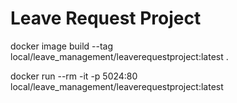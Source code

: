 # Leave Request Project

docker image build --tag local/leave_management/leaverequestproject:latest .

docker run --rm -it -p 5024:80 local/leave_management/leaverequestproject:latest